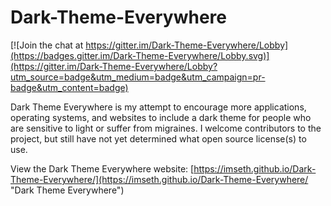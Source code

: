 # Dark-Theme-Everywhere

[![Join the chat at https://gitter.im/Dark-Theme-Everywhere/Lobby](https://badges.gitter.im/Dark-Theme-Everywhere/Lobby.svg)](https://gitter.im/Dark-Theme-Everywhere/Lobby?utm_source=badge&utm_medium=badge&utm_campaign=pr-badge&utm_content=badge)

Dark Theme Everywhere is my attempt to encourage more applications, operating systems, and websites to include a dark theme for people who are sensitive to light or suffer from migraines. I welcome contributors to the project, but still have not yet determined what open source license(s) to use.

View the Dark Theme Everywhere website: [https://imseth.github.io/Dark-Theme-Everywhere/](https://imseth.github.io/Dark-Theme-Everywhere/ "Dark Theme Everywhere")
